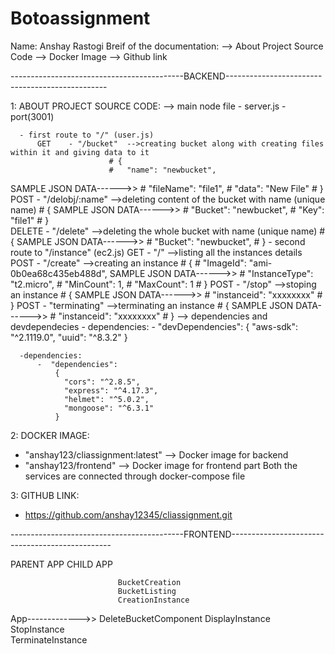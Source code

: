 # Botoassignment


Name: Anshay Rastogi
Breif of the documentation:
    --> About Project Source Code
    --> Docker Image 
    --> Github link

-------------------------------------------BACKEND------------------------------------------------

1: ABOUT PROJECT SOURCE CODE:
  --> main node file 
      - server.js
        -port(3001)
                      
      - first route to "/" (user.js)
          GET    - "/bucket"  -->creating bucket along with creating files within it and giving data to it
                          # {
                          #   "name": "newbucket",
 SAMPLE JSON DATA------>> #     "fileName": "file1",
                          #     "data": "New File"
                          # }       
          POST - "/delobj/:name" -->deleting content of the bucket with name <name>(unique name)
                          # {
SAMPLE JSON DATA------>>  #   "Bucket": "newbucket",
                          #   "Key": "file1"
                          # }  
          DELETE - "/delete" -->deleting the whole bucket with name <name>(unique name)
                          # {
SAMPLE JSON DATA------>>  #   "Bucket": "newbucket",
                          # } 
      - second route to "/instance" (ec2.js)
          GET  - "/" -->listing all the instances details
          POST - "/create" -->creating an instance
                          # {
                          #   "ImageId": "ami-0b0ea68c435eb488d",
 SAMPLE JSON DATA------>> #     "InstanceType": "t2.micro",
                          #     "MinCount": 1,
                          #     "MaxCount": 1
                          # }
          POST - "/stop" -->stoping an instance
                          # {
 SAMPLE JSON DATA------>> #     "instanceid": "xxxxxxxx"
                          # }
          POST - "terminating" -->terminating an instance 
                          # {
 SAMPLE JSON DATA------>> #     "instanceid": "xxxxxxxx"
                          # }
  --> dependencies and devdependecies
      - dependencies:
          -  "devDependencies": 
              {
                "aws-sdk": "^2.1119.0",
                "uuid": "^8.3.2"
              }
      
      -dependencies:
          -  "dependencies": 
              {
                "cors": "^2.8.5",
                "express": "^4.17.3",
                "helmet": "^5.0.2",
                "mongoose": "^6.3.1"
              }
2: DOCKER IMAGE:
  - "anshay123/cliassignment:latest"   --> Docker image for backend
  - "anshay123/frontend"   --> Docker image for frontend part
  Both the services are connected through docker-compose file     

3: GITHUB LINK:
  - https://github.com/anshay12345/cliassignment.git

-------------------------------------------FRONTEND------------------------------------------------

                                      

PARENT APP                  CHILD APP  


                            BucketCreation  
                            BucketListing  
                            CreationInstance 
App------------->>          DeleteBucketComponent 
                            DisplayInstance  
                            StopInstance  
                            TerminateInstance
